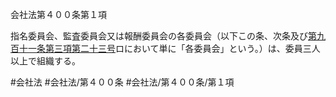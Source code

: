 会社法第４００条第１項

指名委員会、監査委員会又は報酬委員会の各委員会（以下この条、次条及び[第九百十一条第三項第二十三号](会社法＿＿＿＿第９１１条第３項第２３号)ロにおいて単に「各委員会」という。）は、委員三人以上で組織する。

#会社法
#会社法/第４００条
#会社法/第４００条/第１項
